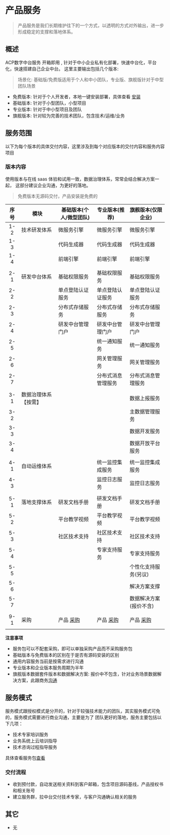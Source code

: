 # 产品服务

> 产品服务是我们长期维护往下的一个方式，以透明的方式对外输出，进一步形成稳定的支撑和落地体系。

## 概述

ACP数字中台服务 开箱即用 , 针对于中小企业私有化部署，快速中台化，平台化，快速搭建自己企业中台。
这里主要输出包括几个版本:

> 场景化: 基础版/免费版适用于个人和中小团队，专业版、旗舰版针对于中型团队场景

- 免费版本: 针对于个人开发者，本地一键安装部署，具体查看 [安装](/operation/81_install/)
- 基础版本: 针对于小型团队，小型项目
- 专业版本: 针对于中小型项目及团队
- 旗舰版本: 针对较为完善的技术团队，包含技术/运维/业务

## 服务范围

以下为每个版本的具体交付内容，这里涉及到每个对应版本的交付内容和服务内容项目

### 版本内容

使用版本与在线 saas 体验和试用一致，数据治理体系，常常会结合解决方案一起，
这部分建议企业沟通，为更好的落地。

> 免费版本无源码交付，产品安装是免费的

| 序号 | 模块                 | 基础版本(个人/微型团队) | 专业版本(推荐)       | 旗舰版本(仅限企业)     |
|:----:|----------------------|-------------------------|----------------------|------------------------| 
| 1-2  |     技术研发体系                 | 微服务引擎              | 微服务引擎           | 微服务引擎             |
| 1-3  |                      | 代码生成器              | 代码生成器           | 代码生成器             |
| 1-4  |                      | 前端引擎                | 前端引擎             | 前端引擎               |
|      |                      |                         |                      |                        |
| 2-1  | 研发中台体系         | 基础权限服务            | 基础权限服务         | 基础权限服务           |
| 2-2  |                      | 单点登陆认证服务        | 单点登陆认证服务     | 单点登陆认证服务       |
| 2-3  |                      | 分布式存储服务          | 分布式存储服务       | 分布式存储服务         |
| 2-4  |                      | 研发中台管理门户        | 研发中台管理门户     | 研发中台管理门户       |
| 2-5  |                      |                         | 统一通知服务         | 统一通知服务           |
| 2-6  |                      |                         | 网关管理服务         | 网关管理服务           |
| 2-7  |                      |                         | 分布式消息管理服务   | 分布式消息管理服务     | 
|      |                      |                         |                      |                        |
| 3-1  | 数据治理体系【按需】 |                         |                      | 数据上报服务           |
| 3-2  |                      |                         |                      | 主数据管理服务         |
| 3-3  |                      |                         |                      | 数据开发服务           |
| 3-4  |                      |                         |                      | 数据开放平台服务       |
|      |                      |                         |                      |                        |
| 4-1  | 自动运维体系         |                         | 统一监控集成服务     | 统一监控集成服务       | 
| 4-3  |                      |                         | 监控日志服务         | 监控日志服务           |
|      |                      |                         |                      |                        |
| 5-1  | 落地支撑体系         | 研发文档手册            | 研发文档手册         | 研发文档手册           |
| 5-2  |                      | 平台教学视频            | 平台教学视频         | 平台教学视频           |
| 5-3  |                      | 社区技术支持            | 社区技术支持         | 社区技术支持           |
| 5-4  |                      |                         | 专家支持服务         | 专家支持服务           |
| 5-5  |                      |                         |                      | 个性化支持服务(另议)   |
| 5-6  |                      |                         |                      | 解决方案支撑           |
| 5-7  |                      |                         |                      | 数据解决方案(报价不含) |
|      |                      |                         |                      |                        |
| 9-1  | 采购                 | 产品 [采购][base_01]    | 产品 [采购][base_02] | 产品 [采购][base_03]   |
|      |                      |                         |                      |                        |

[base_00]: http://cloud.linesno.com
[base_01]: ./04_商务沟通.md
[base_01_s]: http://cloud.linesno.com
[base_02]: ./04_商务沟通.md
[base_02_s]: http://cloud.linesno.com
[base_03]: ./04_商务沟通.md
[base_03_s]: http://cloud.linesno.com

**注意事项**

- 服务包可以不配套采购，即可以单独采购产品而不采购服务包
- 基础版本与免费版本的区别在于是否有源码安装的区别
- 通用内容服务当前是按需求进行沟通
- 专业版本和企业版本服务周期为半年
- 旗舰版本数据套件版本和数据解决方案: 报价中不包含，针对业务场景数据解决方案，此跟商务[沟通](./04_商务沟通.md )

## 服务模式

服务模式跟授权模式是分开的，针对于较强技术能力的团队，其实服务模式可免的，服务模式需要进行商业沟通，主要是为了
团队更好的落地，服务主要包括以下几项：

- 技术专家培训服务
- 业务系统上云培训指导
- 技术咨询过程指导服务

具体查看服务包[查看](./03_%E6%9C%8D%E5%8A%A1%E5%86%85%E5%AE%B9.md)

### 交付流程

- 收到预付款，自动发送相关资料到客户邮箱，包含项目源码基线，产品授权书和相关账号
- 建立服务群，拉中台交付技术专家，与客户沟通确认相关的服务

## 其它

- 无

<style type="css">
.prices_table table{
  th:first-of-type {
      width: 50px;
  }
  th:nth-of-type(2) {
      width: 120px;
  }
}
</style>
